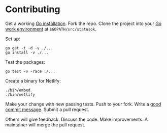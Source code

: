 # Contributing

Get a working [Go installation].
Fork the repo.
Clone the project into your [Go work environment] at `$GOPATH/src/statusok`.

  [Go installation]: http://golang.org/doc/install
  [Go work environment]: http://golang.org/doc/code.html

Set up:

```
go get -t -d -v ./...
go install -v ./...
```

Test the packages:

```
go test -v -race ./...
```

Create a binary for Netlify:

```
./bin/embed
./bin/netlify
```

Make your change with new passing tests.
Push to your fork.
Write a [good commit message][commit].
Submit a pull request.

  [commit]: http://tbaggery.com/2008/04/19/a-note-about-git-commit-messages.html

Others will give feedback.
Discuss the code.
Make improvements.
A maintainer will merge the pull request.
